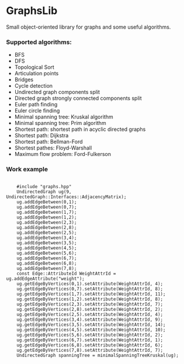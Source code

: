 # GraphsLib
Small object-oriented library for graphs and some useful algorithms.

<h3>Supported algorithms:</h3>
<ul>
  <li>BFS</li>
  <li>DFS</li>
  <li>Topological Sort</li>
  <li>Articulation points</li>
  <li>Bridges</li>
  <li>Cycle detection</li>
  <li>Undirected graph components split</li>
  <li>Directed graph strongly connected components split</li>
  <li>Euler path finding</li>
  <li>Euler circle finding</li>
  <li>Minimal spanning tree: Kruskal algorithm</li>
  <li>Minimal spanning tree: Prim algorithm</li>
  <li>Shortest path: shortest path in acyclic directed graphs</li>
  <li>Shortest path: Dijkstra</li>
  <li>Shortest path: Bellman-Ford</li>
  <li>Shortest pathes: Floyd-Warshall</li>
  <li>Maximum flow problem: Ford-Fulkerson</li>
</ul>

<h3>Work example</h3>
<code>
    #include "graphs.hpp"
    UndirectedGraph ug(9, UndirectedGraph::Interfaces::AdjacencyMatrix);
    ug.addEdgeBetween(0,1);
    ug.addEdgeBetween(0,7);
    ug.addEdgeBetween(1,7);
    ug.addEdgeBetween(1,2);
    ug.addEdgeBetween(2,3);
    ug.addEdgeBetween(2,8);
    ug.addEdgeBetween(2,5);
    ug.addEdgeBetween(3,4);
    ug.addEdgeBetween(3,5);
    ug.addEdgeBetween(4,5);
    ug.addEdgeBetween(5,6);
    ug.addEdgeBetween(6,7);
    ug.addEdgeBetween(6,8);
    ug.addEdgeBetween(7,8);
    const Edge::AttributeId WeightAttrId = ug.addEdgeAttribute("weight");
    ug.getEdgeByVertices(0,1).setAttribute(WeightAttrId, 4);
    ug.getEdgeByVertices(0,7).setAttribute(WeightAttrId, 8);
    ug.getEdgeByVertices(1,7).setAttribute(WeightAttrId, 11);
    ug.getEdgeByVertices(1,2).setAttribute(WeightAttrId, 8);
    ug.getEdgeByVertices(2,3).setAttribute(WeightAttrId, 7);
    ug.getEdgeByVertices(2,8).setAttribute(WeightAttrId, 2);
    ug.getEdgeByVertices(2,5).setAttribute(WeightAttrId, 4);
    ug.getEdgeByVertices(3,4).setAttribute(WeightAttrId, 9);
    ug.getEdgeByVertices(3,5).setAttribute(WeightAttrId, 14);
    ug.getEdgeByVertices(4,5).setAttribute(WeightAttrId, 10);
    ug.getEdgeByVertices(5,6).setAttribute(WeightAttrId, 2);
    ug.getEdgeByVertices(6,7).setAttribute(WeightAttrId, 1);
    ug.getEdgeByVertices(6,8).setAttribute(WeightAttrId, 6);
    ug.getEdgeByVertices(7,8).setAttribute(WeightAttrId, 7);
    UndirectedGraph spanningTree = minimalSpanningTreeKruskal(ug);
 </code>
